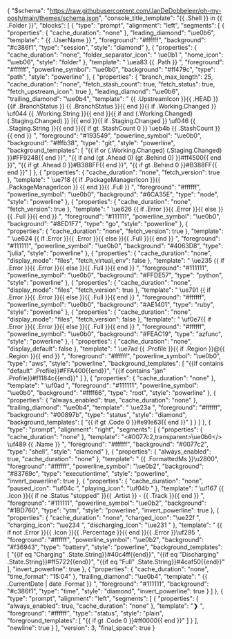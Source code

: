 {
  "$schema": "https://raw.githubusercontent.com/JanDeDobbeleer/oh-my-posh/main/themes/schema.json",
  "console_title_template": "{{ .Shell }} in {{ .Folder }}",
  "blocks": [
    {
      "type": "prompt",
      "alignment": "left",
      "segments": [
        {
          "properties": {
            "cache_duration": "none"
          },
          "leading_diamond": "\ue0b6",
          "template": " {{ .UserName }} ",
          "foreground": "#ffffff",
          "background": "#c386f1",
          "type": "session",
          "style": "diamond"
        },
        {
          "properties": {
            "cache_duration": "none",
            "folder_separator_icon": " \ue0b1 ",
            "home_icon": "\ueb06",
            "style": "folder"
          },
          "template": " \uea83  {{ .Path }} ",
          "foreground": "#ffffff",
          "powerline_symbol": "\ue0b0",
          "background": "#ff479c",
          "type": "path",
          "style": "powerline"
        },
        {
          "properties": {
            "branch_max_length": 25,
            "cache_duration": "none",
            "fetch_stash_count": true,
            "fetch_status": true,
            "fetch_upstream_icon": true
          },
          "leading_diamond": "\ue0b6",
          "trailing_diamond": "\ue0b4",
          "template": " {{ .UpstreamIcon }}{{ .HEAD }}{{if .BranchStatus }} {{ .BranchStatus }}{{ end }}{{ if .Working.Changed }} \uf044 {{ .Working.String }}{{ end }}{{ if and (.Working.Changed) (.Staging.Changed) }} |{{ end }}{{ if .Staging.Changed }} \uf046 {{ .Staging.String }}{{ end }}{{ if gt .StashCount 0 }} \ueb4b {{ .StashCount }}{{ end }} ",
          "foreground": "#193549",
          "powerline_symbol": "\ue0b0",
          "background": "#fffb38",
          "type": "git",
          "style": "powerline",
          "background_templates": [
            "{{ if or (.Working.Changed) (.Staging.Changed) }}#FF9248{{ end }}",
            "{{ if and (gt .Ahead 0) (gt .Behind 0) }}#ff4500{{ end }}",
            "{{ if gt .Ahead 0 }}#B388FF{{ end }}",
            "{{ if gt .Behind 0 }}#B388FF{{ end }}"
          ]
        },
        {
          "properties": {
            "cache_duration": "none",
            "fetch_version": true
          },
          "template": " \ue718 {{ if .PackageManagerIcon }}{{ .PackageManagerIcon }} {{ end }}{{ .Full }} ",
          "foreground": "#ffffff",
          "powerline_symbol": "\ue0b0",
          "background": "#6CA35E",
          "type": "node",
          "style": "powerline"
        },
        {
          "properties": {
            "cache_duration": "none",
            "fetch_version": true
          },
          "template": " \ue626 {{ if .Error }}{{ .Error }}{{ else }}{{ .Full }}{{ end }} ",
          "foreground": "#111111",
          "powerline_symbol": "\ue0b0",
          "background": "#8ED1F7",
          "type": "go",
          "style": "powerline"
        },
        {
          "properties": {
            "cache_duration": "none",
            "fetch_version": true
          },
          "template": " \ue624 {{ if .Error }}{{ .Error }}{{ else }}{{ .Full }}{{ end }} ",
          "foreground": "#111111",
          "powerline_symbol": "\ue0b0",
          "background": "#4063D8",
          "type": "julia",
          "style": "powerline"
        },
        {
          "properties": {
            "cache_duration": "none",
            "display_mode": "files",
            "fetch_virtual_env": false
          },
          "template": " \ue235 {{ if .Error }}{{ .Error }}{{ else }}{{ .Full }}{{ end }} ",
          "foreground": "#111111",
          "powerline_symbol": "\ue0b0",
          "background": "#FFDE57",
          "type": "python",
          "style": "powerline"
        },
        {
          "properties": {
            "cache_duration": "none",
            "display_mode": "files",
            "fetch_version": true
          },
          "template": " \ue791 {{ if .Error }}{{ .Error }}{{ else }}{{ .Full }}{{ end }} ",
          "foreground": "#ffffff",
          "powerline_symbol": "\ue0b0",
          "background": "#AE1401",
          "type": "ruby",
          "style": "powerline"
        },
        {
          "properties": {
            "cache_duration": "none",
            "display_mode": "files",
            "fetch_version": false
          },
          "template": " \uf0e7{{ if .Error }}{{ .Error }}{{ else }}{{ .Full }}{{ end }} ",
          "foreground": "#ffffff",
          "powerline_symbol": "\ue0b0",
          "background": "#FEAC19",
          "type": "azfunc",
          "style": "powerline"
        },
        {
          "properties": {
            "cache_duration": "none",
            "display_default": false
          },
          "template": " \ue7ad {{ .Profile }}{{ if .Region }}@{{ .Region }}{{ end }} ",
          "foreground": "#ffffff",
          "powerline_symbol": "\ue0b0",
          "type": "aws",
          "style": "powerline",
          "background_templates": [
            "{{if contains \"default\" .Profile}}#FFA400{{end}}",
            "{{if contains \"jan\" .Profile}}#f1184c{{end}}"
          ]
        },
        {
          "properties": {
            "cache_duration": "none"
          },
          "template": " \uf0ad ",
          "foreground": "#111111",
          "powerline_symbol": "\ue0b0",
          "background": "#ffff66",
          "type": "root",
          "style": "powerline"
        },
        {
          "properties": {
            "always_enabled": true,
            "cache_duration": "none"
          },
          "trailing_diamond": "\ue0b4",
          "template": " \ue23a ",
          "foreground": "#ffffff",
          "background": "#00897b",
          "type": "status",
          "style": "diamond",
          "background_templates": [
            "{{ if gt .Code 0 }}#e91e63{{ end }}"
          ]
        }
      ]
    },
    {
      "type": "prompt",
      "alignment": "right",
      "segments": [
        {
          "properties": {
            "cache_duration": "none"
          },
          "template": "<#0077c2,transparent>\ue0b6</> \uf489 {{ .Name }} ",
          "foreground": "#ffffff",
          "background": "#0077c2",
          "type": "shell",
          "style": "diamond"
        },
        {
          "properties": {
            "always_enabled": true,
            "cache_duration": "none"
          },
          "template": " {{ .FormattedMs }}\u2800",
          "foreground": "#ffffff",
          "powerline_symbol": "\ue0b2",
          "background": "#83769c",
          "type": "executiontime",
          "style": "powerline",
          "invert_powerline": true
        },
        {
          "properties": {
            "cache_duration": "none",
            "paused_icon": "\uf04c ",
            "playing_icon": "\uf04b "
          },
          "template": " \uf167 {{ .Icon }}{{ if ne .Status \"stopped\" }}{{ .Artist }} - {{ .Track }}{{ end }} ",
          "foreground": "#111111",
          "powerline_symbol": "\ue0b2",
          "background": "#1BD760",
          "type": "ytm",
          "style": "powerline",
          "invert_powerline": true
        },
        {
          "properties": {
            "cache_duration": "none",
            "charged_icon": "\ue22f ",
            "charging_icon": "\ue234 ",
            "discharging_icon": "\ue231 "
          },
          "template": " {{ if not .Error }}{{ .Icon }}{{ .Percentage }}{{ end }}{{ .Error }}\uf295 ",
          "foreground": "#ffffff",
          "powerline_symbol": "\ue0b2",
          "background": "#f36943",
          "type": "battery",
          "style": "powerline",
          "background_templates": [
            "{{if eq \"Charging\" .State.String}}#40c4ff{{end}}",
            "{{if eq \"Discharging\" .State.String}}#ff5722{{end}}",
            "{{if eq \"Full\" .State.String}}#4caf50{{end}}"
          ],
          "invert_powerline": true
        },
        {
          "properties": {
            "cache_duration": "none",
            "time_format": "15:04"
          },
          "trailing_diamond": "\ue0b4",
          "template": " {{ .CurrentDate | date .Format }} ",
          "foreground": "#111111",
          "background": "#c386f1",
          "type": "time",
          "style": "diamond",
          "invert_powerline": true
        }
      ]
    },
    {
      "type": "prompt",
      "alignment": "left",
      "segments": [
        {
          "properties": {
            "always_enabled": true,
            "cache_duration": "none"
          },
          "template": "❯ ",
          "foreground": "#ffffff",
          "type": "status",
          "style": "plain",
          "foreground_templates": [
            "{{ if gt .Code 0 }}#ff0000{{ end }}"
          ]
        }
      ],
      "newline": true
    }
  ],
  "version": 3,
  "final_space": true
}
